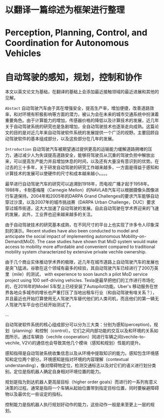 # 以翻译一篇综述为框架进行整理


# Perception, Planning, Control, and Coordination for Autonomous Vehicles
# 自动驾驶的感知，规划，控制和协作

本文以英文论文为基础，在翻译的基础上会添加最近接触领域的最近进展和其他的见解。

```Abstact``` 自动驾驶汽车由于其在增强安全，提高生产率，增加便捷，改善道路效率，和对环境有积极影响等方面的潜力，被认为会在未来的城市交通系统中扮演着重要角色。由于计算能力的增加，传感器价格的降低以及计算技术的发展，近几年关于自动驾驶系统的研究也是急剧增加，全自动驾驶技术也逐渐走向成熟。这篇论文的目的是对近几年来自动驾驶软件系统的发展提供一个广泛的视野。主要回顾自动驾驶软件的基本组成部分，以及这些部分在几年的发展。

```Introduction``` 自动驾驶汽车被期望通过提供更高的运输能力缓解道路拥堵的压力，通过减少人为失误提高道路安全，能够将驾驶员从沉重的驾驶负担中解放出来，可以提高生产能力并且增加休息的时间，以及还有大量没有意识到的优势。在过去的三十多年，关于研发自动驾驶的研究工作越来越多，一方面是得益于感知和计算技术的发展可以使硬件的尺寸和成本越来越小。。。。

最早进行自动驾驶汽车的研究可以追溯到1918年，而电视广播才起于1958年。1988年，卡耐基梅隆（Carnegie Mellon）的NAVLAB汽车可以根据摄像头图像进行车道保持。2004年和2005年的DARPA Grand Challenges的要求汽车能够自动穿过沙漠，以及2007年的城市挑战赛（DARPA Urban Challenge，DUC）要求穿过城市街道，这大大加速了自动驾驶的发展。自此自动驾驶在学术界迎来的飞速的发展，此外，工业界也迎来越来越多的关注。

由于自动驾驶技术的研究基本成熟，在不同尺寸的平台上也实现了许多令人印象深刻的演示。Recent studies have also been conducted to model and anticipate the social impact of implementing autonomous Mobility-on-Demand(MoD). The case studies have shown that MoD system would make access to mobility more affordable and convenient compared to traditional mobility system characterized by extensive private vechile ownership.

由于几个商业实体推动学术界的极限，近几年在城市道路上自动驾驶汽车的发展也是突飞猛进。谷歌在这个领域有最多的经验，其自动驾驶汽车已经进行了200万英里（mile）的测试， with experience to soon launch a pilot MoD service project using 100 self-driving vehicles. Tesla是最早把他们的工作进行市场化的，在2016年的Model S车型上已经安装了Autopilot功能。Uber's 移动服务在世界各地众多城市的增长也严重打压了当地出租车行业（和自动驾驶有啥关系？），并且最近也开始打算使用无人驾驶汽车替代他们的人类司机，而且他们的第一辆无人驾驶汽车平台也已经开始测试了。

...

自动驾驶软件系统的核心组成部分可以分为三大类：分别为感知(perception)，规划（planning）和控制（control）。它们之间内部功能的交互以及和环境的关系如图所示。通过车辆协（vechile cooperation）同进行车辆之间(vechile-to-vechile, V2V)的通信也会导致其他几个模块（感知和规划）性能的提升。

感知指得是自动驾驶系统收集信息以及从环境中提取知识的能力。感知包含环境感知和定位两个部分。环境感知是指对环境的内容理解（contextual understanding），像对障碍物定位，检测交通标志以及对它们的语义进行划分类别。定位是指机器人确定自身相对环境位置的能力。

规划是指为到达机器人更高层目标（higher order goals）而进行的一系列有意义决策的过程。通常是指将一个车辆从起始位置带到指定目标位置，同时要躲避障碍物以及最优化一些设定的指标。

控制能力是指机器人执行规划好动作的能力，这些动作一般是来至更上一层的规划。